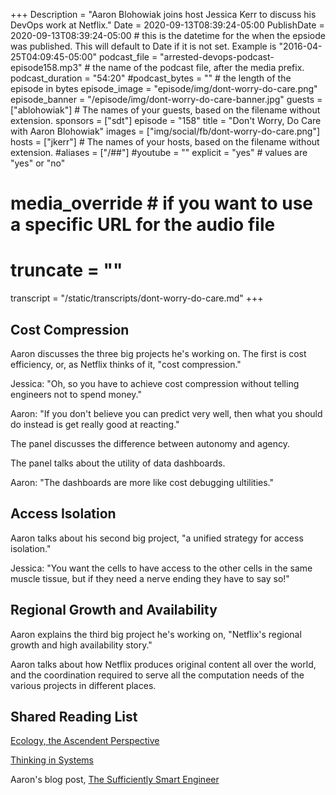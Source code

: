 +++
Description = "Aaron Blohowiak joins host Jessica Kerr to discuss his DevOps work at Netflix."
Date = 2020-09-13T08:39:24-05:00
PublishDate = 2020-09-13T08:39:24-05:00 # this is the datetime for the when the epsiode was published. This will default to Date if it is not set. Example is "2016-04-25T04:09:45-05:00"
podcast_file = "arrested-devops-podcast-episode158.mp3" # the name of the podcast file, after the media prefix.
podcast_duration = "54:20"
#podcast_bytes = "" # the length of the episode in bytes
episode_image = "episode/img/dont-worry-do-care.png"
episode_banner = "/episode/img/dont-worry-do-care-banner.jpg"
guests = ["ablohowiak"] # The names of your guests, based on the filename without extension.
sponsors = ["sdt"]
episode = "158"
title = "Don't Worry, Do Care with Aaron Blohowiak"
images = ["img/social/fb/dont-worry-do-care.png"]
hosts = ["jkerr"] # The names of your hosts, based on the filename without extension.
#aliases = ["/##"]
#youtube = ""
explicit = "yes" # values are "yes" or "no"
# media_override # if you want to use a specific URL for the audio file
# truncate = ""
transcript = "/static/transcripts/dont-worry-do-care.md"
+++

## Cost Compression

Aaron discusses the three big projects he's working on. The first is cost efficiency, or, as Netflix thinks of it, "cost compression."

Jessica: "Oh, so you have to achieve cost compression without telling engineers not to spend money."

Aaron: "If you don't believe you can predict very well, then what you should do instead is get really good at reacting."

The panel discusses the difference between autonomy and agency.

The panel talks about the utility of data dashboards.

Aaron: "The dashboards are more like cost debugging ultilities."

## Access Isolation

Aaron talks about his second big project, "a unified strategy for access isolation."

Jessica: "You want the cells to have access to the other cells in the same muscle tissue, but if they need a nerve ending they have to say so!"

## Regional Growth and Availability

Aaron explains the third big project he's working on, "Netflix's regional growth and high availability story."

Aaron talks about how Netflix produces original content all over the world, and the coordination required to serve all the computation needs of the various projects in different places.

## Shared Reading List

[Ecology, the Ascendent Perspective](https://www.amazon.com/Ecology-Ascendent-Perspective-Complexity-Ecological/dp/0231108281)

[Thinking in Systems](https://wtf.tw/ref/meadows.pdf)

Aaron's blog post, [The Sufficiently Smart Engineer](https://www.linkedin.com/pulse/myth-sufficiently-smart-engineer-aaron-blohowiak/)
